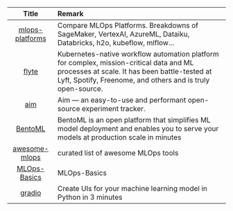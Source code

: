 | Title| Remark |
| :----: | :---- |
|[mlops-platforms](https://github.com/thoughtworks/mlops-platforms)|Compare MLOps Platforms. Breakdowns of SageMaker, VertexAI, AzureML, Dataiku, Databricks, h2o, kubeflow, mlflow...|
|[flyte](https://github.com/flyteorg/flyte)|Kubernetes-native workflow automation platform for complex, mission-critical data and ML processes at scale. It has been battle-tested at Lyft, Spotify, Freenome, and others and is truly open-source.|
|[aim](https://github.com/aimhubio/aim)|Aim — an easy-to-use and performant open-source experiment tracker.|
|[BentoML](https://github.com/bentoml)|BentoML is an open platform that simplifies ML model deployment and enables you to serve your models at production scale in minutes|
|[awesome-mlops](https://github.com/kelvins/awesome-mlops)| curated list of awesome MLOps tools|
|[MLOps-Basics](https://github.com/graviraja/MLOps-Basics)|MLOps-Basics|
|[gradio](https://github.com/gradio-app/gradio)|Create UIs for your machine learning model in Python in 3 minutes|
